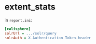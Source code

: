 # extent_stats

in `report.ini`:
```ini
[calisphere]
solrUrl = .../solr/query
solrAuth = X-Authentication-Token-header
```
